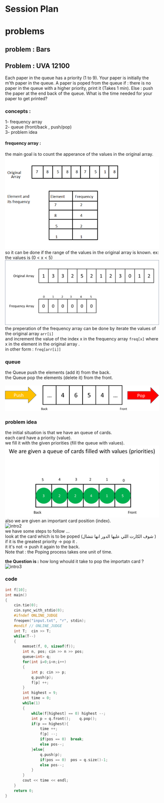 # Session Plan



# problems
## problem : Bars


## Problem : UVA 12100
Each paper in the queue has a priority (1 to 9).
Your paper is initially the m'th paper in the queue.
A paper is poped from the queue
if     :    there is no paper in the queue with a higher priority, print it (Takes 1 min).
Else   :    push the paper at the end back of the queue.
What is the time needed for your paper to get printed?
<br>
### concepts :
1- frequency  array
<br>
2- queue (front/back , push/pop)
<br>
3- problem idea
<br>
#### frequency  array :
the main goal is to count the apperance of the values in the original array.
![frequencyArray](frequancyArray.png)<br>
so it can be done if the range of the values in the original array is known.
ex: the values is (0 < x < 5) 
![frequencyArrayFrom0to5](oriFreq0to5.png)
the preperation of the frequency array can be done by iterate the values of the original array `arr[i]` <br>
and increment the value of the index x in the frequency array `freq[x]` where x in the element in the original array .<br>
in other form : `freq[arr[i]]`
<br>
### queue
the Queue push the elements (add it) from the back.<br>
the Queue pop the elements (delete it) from the front.<br><br>
![queue](queue.png)
<br>
### problem idea
the initial situation is that we have an queue of cards.<br>
each card have a priority (value).<br>
we fill it with the given priorities (fill the queue with values).<br>
![intro1](Picture1.png)
<br>
also we are given an important card position (index).<br>
![intro2](intro2.png)
<br>
we have some steps to follow ...<br>
look at the card which is to be poped (شوف الكارت اللي عليها الدور انها تتشال  ) <br>
if it is the greatest priority -> pop it .<br>
it it's not -> push it again to the back.<br>
Note that : the Poping process takes one unit of time.<br>

**the Question is :** how long whould it take to pop the importatn card ? <br>
![intro3](intro3.png)


### code
```cpp
int f[10];
int main()
{
    cin.tie(0);
    cin.sync_with_stdio(0);
    #ifndef ONLINE_JUDGE
    freopen("input.txt", "r", stdin);
    #endif // ONLINE_JUDGE
    int T;  cin >> T;
    while(T--)
    {
        memset(f, 0, sizeof(f));
        int n, pos; cin >> n >> pos;
        queue<int> q;
        for(int i=0;i<n;i++)
        {
            int p; cin >> p;
            q.push(p);
            f[p] ++;
        } 
        int highest = 9;
        int time = 0;
        while(1)
        {
            while(f[highest] == 0) highest --;
            int p = q.front();    q.pop();
            if(p == highest){
                time ++;
                f[p] --;
                if(pos == 0)  break;
                else pos--;
            }else{
                q.push(p);
                if(pos == 0)  pos = q.size()-1;
                else pos--;
            }
        }
        cout << time << endl;
    }
    return 0;
}
```
